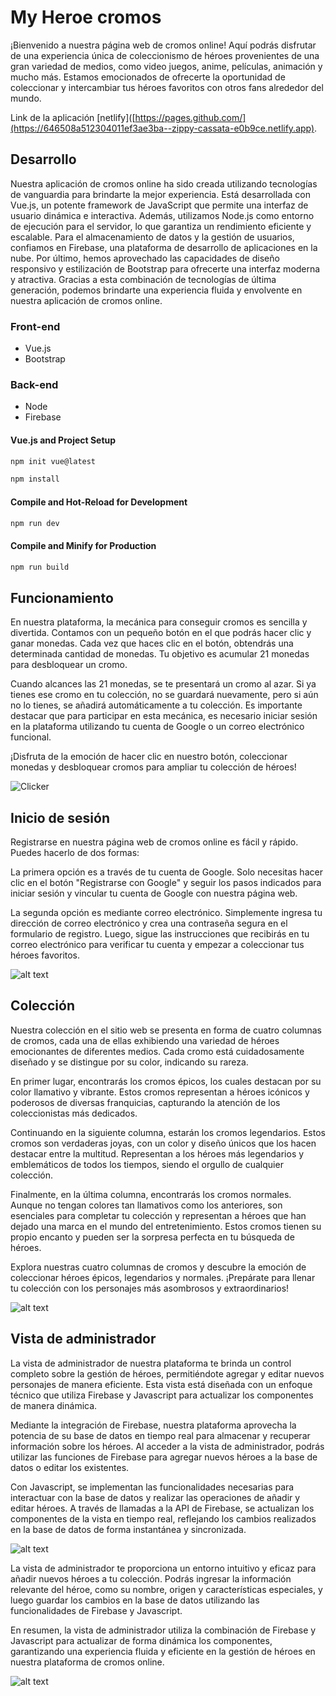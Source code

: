 # My Heroe cromos

¡Bienvenido a nuestra página web de cromos online! Aquí podrás disfrutar de una experiencia única de coleccionismo de héroes provenientes de una gran variedad de medios, como video juegos, anime, películas, animación y mucho más. Estamos emocionados de ofrecerte la oportunidad de coleccionar y intercambiar tus héroes favoritos con otros fans alrededor del mundo.

Link de la aplicación [netlify]([https://pages.github.com/](https://646508a512304011ef3ae3ba--zippy-cassata-e0b9ce.netlify.app).

## Desarrollo

Nuestra aplicación de cromos online ha sido creada utilizando tecnologías de vanguardia para brindarte la mejor experiencia. Está desarrollada con Vue.js, un potente framework de JavaScript que permite una interfaz de usuario dinámica e interactiva. Además, utilizamos Node.js como entorno de ejecución para el servidor, lo que garantiza un rendimiento eficiente y escalable. Para el almacenamiento de datos y la gestión de usuarios, confiamos en Firebase, una plataforma de desarrollo de aplicaciones en la nube. Por último, hemos aprovechado las capacidades de diseño responsivo y estilización de Bootstrap para ofrecerte una interfaz moderna y atractiva. Gracias a esta combinación de tecnologías de última generación, podemos brindarte una experiencia fluida y envolvente en nuestra aplicación de cromos online.

### Front-end
- Vue.js
- Bootstrap

### Back-end
- Node
- Firebase

#### Vue.js and Project Setup

```sh
npm init vue@latest
```

```sh
npm install
```

#### Compile and Hot-Reload for Development

```sh
npm run dev
```

#### Compile and Minify for Production

```sh
npm run build
```

## Funcionamiento

En nuestra plataforma, la mecánica para conseguir cromos es sencilla y divertida. Contamos con un pequeño botón en el que podrás hacer clic y ganar monedas. Cada vez que haces clic en el botón, obtendrás una determinada cantidad de monedas. Tu objetivo es acumular 21 monedas para desbloquear un cromo.

Cuando alcances las 21 monedas, se te presentará un cromo al azar. Si ya tienes ese cromo en tu colección, no se guardará nuevamente, pero si aún no lo tienes, se añadirá automáticamente a tu colección. Es importante destacar que para participar en esta mecánica, es necesario iniciar sesión en la plataforma utilizando tu cuenta de Google o un correo electrónico funcional.

¡Disfruta de la emoción de hacer clic en nuestro botón, coleccionar monedas y desbloquear cromos para ampliar tu colección de héroes!

![Clicker](https://github.com/JorgeA-Z/cromos/blob/4818232698fd1572f35ba69b772dbd3716284148/Capturas/Clicker.png)

## Inicio de sesión

Registrarse en nuestra página web de cromos online es fácil y rápido. Puedes hacerlo de dos formas:

La primera opción es a través de tu cuenta de Google. Solo necesitas hacer clic en el botón "Registrarse con Google" y seguir los pasos indicados para iniciar sesión y vincular tu cuenta de Google con nuestra página web.

La segunda opción es mediante correo electrónico. Simplemente ingresa tu dirección de correo electrónico y crea una contraseña segura en el formulario de registro. Luego, sigue las instrucciones que recibirás en tu correo electrónico para verificar tu cuenta y empezar a coleccionar tus héroes favoritos.

![alt text](https://github.com/JorgeA-Z/cromos/blob/4818232698fd1572f35ba69b772dbd3716284148/Capturas/Login.png)

## Colección

Nuestra colección en el sitio web se presenta en forma de cuatro columnas de cromos, cada una de ellas exhibiendo una variedad de héroes emocionantes de diferentes medios. Cada cromo está cuidadosamente diseñado y se distingue por su color, indicando su rareza.

En primer lugar, encontrarás los cromos épicos, los cuales destacan por su color llamativo y vibrante. Estos cromos representan a héroes icónicos y poderosos de diversas franquicias, capturando la atención de los coleccionistas más dedicados.

Continuando en la siguiente columna, estarán los cromos legendarios. Estos cromos son verdaderas joyas, con un color y diseño únicos que los hacen destacar entre la multitud. Representan a los héroes más legendarios y emblemáticos de todos los tiempos, siendo el orgullo de cualquier colección.

Finalmente, en la última columna, encontrarás los cromos normales. Aunque no tengan colores tan llamativos como los anteriores, son esenciales para completar tu colección y representan a héroes que han dejado una marca en el mundo del entretenimiento. Estos cromos tienen su propio encanto y pueden ser la sorpresa perfecta en tu búsqueda de héroes.

Explora nuestras cuatro columnas de cromos y descubre la emoción de coleccionar héroes épicos, legendarios y normales. ¡Prepárate para llenar tu colección con los personajes más asombrosos y extraordinarios!

![alt text](https://github.com/JorgeA-Z/cromos/blob/4818232698fd1572f35ba69b772dbd3716284148/Capturas/Coleccion.png)

## Vista de administrador

La vista de administrador de nuestra plataforma te brinda un control completo sobre la gestión de héroes, permitiéndote agregar y editar nuevos personajes de manera eficiente. Esta vista está diseñada con un enfoque técnico que utiliza Firebase y Javascript para actualizar los componentes de manera dinámica.

Mediante la integración de Firebase, nuestra plataforma aprovecha la potencia de su base de datos en tiempo real para almacenar y recuperar información sobre los héroes. Al acceder a la vista de administrador, podrás utilizar las funciones de Firebase para agregar nuevos héroes a la base de datos o editar los existentes.

Con Javascript, se implementan las funcionalidades necesarias para interactuar con la base de datos y realizar las operaciones de añadir y editar héroes. A través de llamadas a la API de Firebase, se actualizan los componentes de la vista en tiempo real, reflejando los cambios realizados en la base de datos de forma instantánea y sincronizada.

![alt text](https://github.com/JorgeA-Z/cromos/blob/4818232698fd1572f35ba69b772dbd3716284148/Capturas/List.png)

La vista de administrador te proporciona un entorno intuitivo y eficaz para añadir nuevos héroes a tu colección. Podrás ingresar la información relevante del héroe, como su nombre, origen y características especiales, y luego guardar los cambios en la base de datos utilizando las funcionalidades de Firebase y Javascript.

En resumen, la vista de administrador utiliza la combinación de Firebase y Javascript para actualizar de forma dinámica los componentes, garantizando una experiencia fluida y eficiente en la gestión de héroes en nuestra plataforma de cromos online.

![alt text](https://github.com/JorgeA-Z/cromos/blob/4818232698fd1572f35ba69b772dbd3716284148/Capturas/Add.png)

